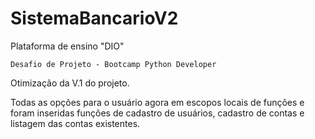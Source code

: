 # SistemaBancarioV2
Plataforma de ensino "DIO"

    Desafio de Projeto - Bootcamp Python Developer

  Otimização da V.1 do projeto.

  
  Todas as opções para o usuário agora em escopos locais de funções e foram inseridas funções de cadastro de usuários, cadastro de contas e listagem das contas existentes.
